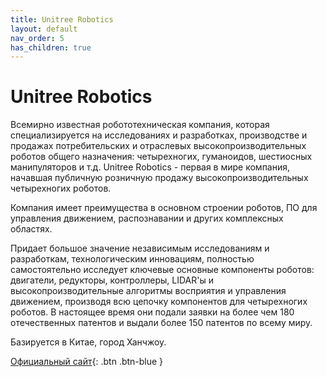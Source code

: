 ```yaml
---
title: Unitree Robotics
layout: default
nav_order: 5
has_children: true
---
```


# Unitree Robotics

Всемирно известная робототехническая компания, которая специализируется на исследованиях и разработках, производстве и продажах потребительских и отраслевых высокопроизводительных роботов общего назначения: четырехногих, гуманоидов, шестиосных манипуляторов и т.д. Unitree Robotics - первая в мире компания, начавшая публичную розничную продажу высокопроизводительных четырехногих роботов.

Компания имеет преимущества в основном строении роботов, ПО для управления движением, распознавании и других комплексных областях.

Придает большое значение независимым исследованиям и разработкам, технологическим инновациям, полностью самостоятельно исследует ключевые основные компоненты роботов: двигатели, редукторы, контроллеры, LIDAR'ы и высокопроизводительные алгоритмы восприятия и управления движением, производя всю цепочку компонентов для четырехногих роботов. В настоящее время они подали заявки на более чем 180 отечественных патентов и выдали более 150 патентов по всему миру.

Базируется в Китае, город Ханчжоу.

[Официальный сайт](https://unitree.com){: .btn .btn-blue }



 
